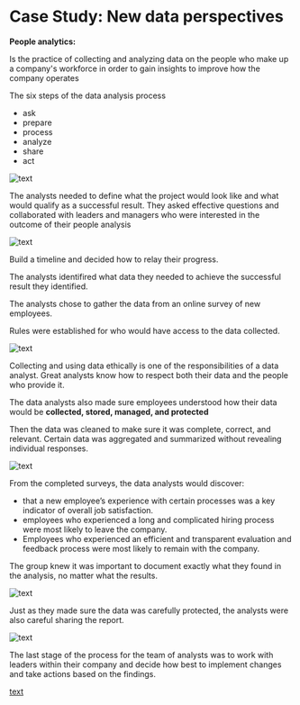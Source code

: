 <h1>Case Study: New data perspectives</h1>

<b>People analytics:</b> <p>Is the practice of collecting and analyzing data on the people who make up a company's workforce in order to gain insights to improve how the company operates</p>

<p>The six steps of the data analysis process</p>

<ul>
  <li>ask</li>
  <li>prepare</li>
  <li>process</li>
  <li>analyze</li>
  <li>share</li>
  <li>act</li>
</ul>


![text](https://i.imgur.com/p3l2kNQ.png)

<p>The analysts needed to define what the project would look like and what would qualify as a successful result. They asked effective questions and collaborated with leaders and managers who were interested in the outcome of their people analysis </p>


![text](https://i.imgur.com/FJhQci0.png)

<p>Build a timeline and decided how to relay their progress.

The analysts identifired what data they needed to achieve the successful result they identified.
  
The analysts chose to gather the data from an online survey of new employees.

Rules were established for who would have access to the data collected.</p>


![text](https://i.imgur.com/oJWoY7M.png)

<p>Collecting and using data ethically is one of the responsibilities of a data analyst. Great analysts know how to respect both their data and the people who provide it.

The data analysts also made sure employees understood how their data would be <b>collected, stored, managed, and protected </b>

  
Then the data was cleaned to make sure it was complete, correct, and relevant. Certain data was aggregated and summarized without revealing individual responses.
</p>


![text](https://i.imgur.com/31Qlukt.png)

<p>
From the completed surveys, the data analysts would discover: </p>


<ul>
  <li>that a new employee’s experience with certain processes was a key indicator of overall job satisfaction. </li>
  <li>employees who experienced a long and complicated hiring process were most likely to leave the company.</li>
  <li>Employees who experienced an efficient and transparent evaluation and feedback process were most likely to remain with the company.</li>
</ul>

<p> The group knew it was important to document exactly what they found in the analysis, no matter what the results.  </p>

![text](https://i.imgur.com/4VS7RYE.png)

<p>Just as they made sure the data was carefully protected, the analysts were also careful sharing the report.</p>


![text](https://i.imgur.com/rYDTGvH.png)

<p>The last stage of the process for the team of analysts was to work with leaders within their company and decide how best to implement changes and take actions based on the findings. </p>

<a href='https://online.hbs.edu/blog/post/business-analytics-examples' target="_blank">text</a>
